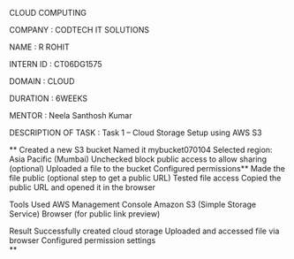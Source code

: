 CLOUD COMPUTING

COMPANY : CODTECH IT SOLUTIONS

NAME : R ROHIT

INTERN ID : CT06DG1575

DOMAIN : CLOUD

DURATION : 6WEEKS

MENTOR : Neela Santhosh Kumar

DESCRIPTION OF TASK : Task 1 – Cloud Storage Setup using AWS S3

**
Created a new S3 bucket
Named it mybucket070104
Selected region: Asia Pacific (Mumbai)
Unchecked block public access to allow sharing (optional)
Uploaded a file to the bucket
Configured permissions**
Made the file public (optional step to get a public URL)
Tested file access
Copied the public URL and opened it in the browser

  Tools Used
     AWS Management Console
    Amazon S3 (Simple Storage Service)
    Browser (for public link preview)


  Result
    Successfully created cloud storage
    Uploaded and accessed file via browser
    Configured permission settings            
**
